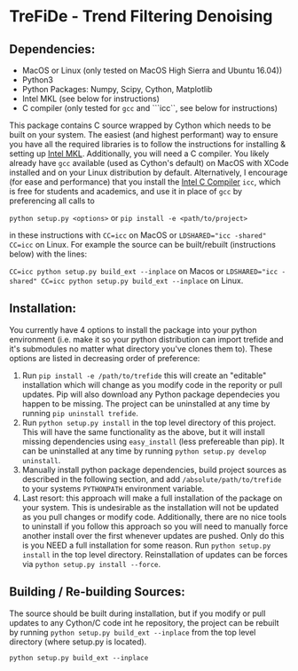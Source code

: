# TreFiDe - Trend Filtering Denoising

## Dependencies:
- MacOS or Linux (only tested on MacOS High Sierra and Ubuntu 16.04))
- Python3
- Python Packages: Numpy, Scipy, Cython, Matplotlib
- Intel MKL (see below for instructions)
- C compiler (only tested for ```gcc``` and ```icc``, see below for instructions)

This package contains C source wrapped by Cython which needs to be built on your system. 
The easiest (and highest performant) way to ensure you have all the required libraries is to follow the instructions for installing & setting up [Intel MKL](https://software.intel.com/en-us/mkl). 
Additionally, you will need a C compiler. 
You likely already have ```gcc``` available (used as Cython's default) on MacOS with XCode installed and on your Linux distribution by default. 
Alternatively, I encourage (for ease and performance) that you install the [Intel C Compiler](https://software.intel.com/en-us/c-compilers) ```icc```, which is free for students and academics, and use it in place of ```gcc``` by preferencing all calls to 

```python setup.py <options>``` or ```pip install -e <path/to/project>```

in these instructions with ```CC=icc``` on MacOS or ```LDSHARED="icc -shared" CC=icc``` on Linux. For example the source can be built/rebuilt (instructions below) with the lines:

```CC=icc python setup.py build_ext --inplace``` on Macos or ```LDSHARED="icc -shared" CC=icc python setup.py build_ext --inplace``` on Linux.

## Installation:

You currently have 4 options to install the package into your python environment (i.e. make it so your python distribution can import trefide and it's submodules no matter what directory you've clones them to). These options are listed in decreasing order of preference:

1. Run ```pip install -e /path/to/trefide``` this will create an "editable" installation which will change as you modify code in the repority or pull updates. Pip will also download any Python package dependecies you happen to be missing. The project can be uninstalled at any time by running ```pip uninstall trefide```. 
2. Run ```python setup.py install``` in the top level directory of this project. This will have the same functionality as the above, but it will install missing dependencies using ```easy_install``` (less prefereable than pip). It can be uninstalled at any time by running ```python setup.py develop uninstall```.
3. Manually install python package dependencies, build project sources as described in the following section, and add ```/absolute/path/to/trefide``` to your systems ```PYTHONPATH``` environment variable.
4. Last resort: this approach will make a full installation of the package on your system. This is undesirable as the installation will not be updated as you pull changes or modify code. Additionally, there are no nice tools to uninstall if you follow this approach so you will need to manually force another install over the first whenever updates are pushed. Only do this is you NEED a full installation for some reason. Run ```python setup.py install``` in the top level directory. Reinstallation of updates can be forces via ```python setup.py install --force```. 

## Building / Re-building Sources:

The source should be built during installation, but if you modify or pull updates to any Cython/C code int he repository, the project can be rebuilt by running ```python setup.py build_ext --inplace``` from the top level directory (where setup.py is located). 

```python setup.py build_ext --inplace```
